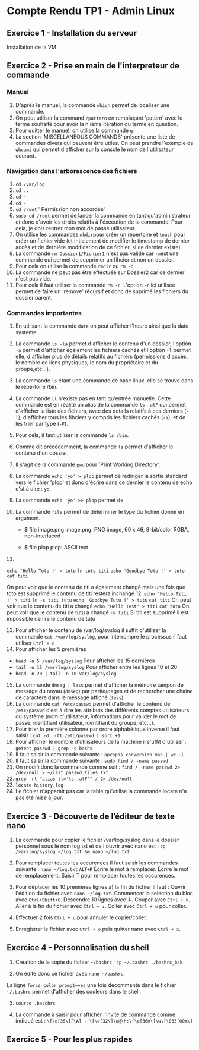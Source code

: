 
# Compte Rendu TP1 - Admin Linux

## Exercice 1 - Installation du serveur

Installation de la VM

## Exercice 2 - Prise en main de l'interpreteur de commande
### Manuel 
1. D'après le manuel, la commande `which` permet de localiser une commande.
2. On peut utiliser la command `/pattern` en remplaçant 'patern' avec le terme souhaité pour avoir la n ième itération du terme en question.
3. Pour quitter le manuel, on utilise la commande `q`
4. La section 'MISCELLANEOUS COMMANDS' présente une liste de commandes divers qui peuvent être utiles. On peut prendre l'exemple de `whoami` qui permet d'afficher sur la console le nom de l'utilisateur courant.  

### Navigation dans l'arborescence des fichiers
1. `cd /var/log`
2. `cd ..`
3. `cd ~`
4. `cd -`
5. `cd /root`
' Permission non accordée'
6. `sudo cd /root` permet de lancer la commande en tant qu'administrateur et donc d'avoir les droits relatifs à l'éxécution de la commande. Pour cela, je dois rentrer mon mot de passe utilisateur.
7. On utilise les commandes `mkdir`pour créer un répertoire et `touch` pour créer un fichier vide (et intialement de modifier le timestamp de dernier accès et de dernière modification de ce fichier, si ce dernier existe).
8. La commande `rm Dossier1/Fichier1` n'est pas valide car `rm`est une commande qui permet de supprimer un fihcier et non un dossier.
9. Pour cela on utilise la commande `rmdir` ou `rm -d`
10. La commande ne peut pas être effectuée sur Dossier2 car ce dernier n'est pas vide.
11. Pour cela il faut utiliser la commande `rm -r`. L'option `-r` ici utilisée permet de faire un 'remove' récursif et donc de suprimé les fichiers du dossier parent.

### Commandes importantes
1. En utilisant la commande `date` on peut afficher l'heure ainsi que la date système.
2. La commande `ls -la` permet d'afficher le contenu d'un dossier, l'option `-a` permet d'afficher également les fichiers cachés et l'option `-l` permet elle, d'afficher plus de détails relatifs au fichiers (permissions d'accès, le nombre de liens physiques, le nom du propriétaire et du groupe,etc...).
3. La commande `ls` étant une commande de base linux, elle se trouve dans le répertoire /bin.
4. La commande `ll` n'existe pas en tant qu'entrée manuelle. Cette commande est en réalité un alias de la commande `ls -alF` qui permet d'afficher la liste des fichiers, avec des details relatifs à ces derniers (`-l`), d'afficher tous les fihciers y compris les fichiers cachés (`-a`), et de les trier par type (`-F`).
5. Pour cela, il faut utiliser la commande `ls /bin`.
6. Comme dit précédemment, la commande `ls` permet d'afficher le contenu d'un dossier.
7. Il s'agit de la commande `pwd` pour 'Print Working Directory'.
8. La commande `echo 'yo' > plop` permet de rediriger la sortie standard vers le fichier 'plop' et donc d'écrire dans ce dernier le contenu de echo c'st à dire : `yo`.
9. La commande `echo 'yo' >> plop` permet de 
10. La commande `file` permet de déterminer le type du fichier donné en argument. 

    - $ file image.png
    image.png: PNG image, 60 x 46, 8-bit/color RGBA, non-interlaced

    - $ file plop
    plop: ASCII text

11. 
`echo 'Hello Toto !' > toto`
`ln toto titi`
`echo 'Goodbye Toto !' > toto`
`cat titi`

On peut voir que le contenu de titi a également changé mais une fois que toto est supprimé le contenu de titi restera inchangé
12. 
`echo 'Hello Titi !' > titi`
`ln -s titi tutu`
`echo 'Goodbye Tutu !' > tutu`
`cat titi`
On peut voir que le contenu de titi a changé
`echo 'Hello Test' > titi`
`cat tutu`
On peut voir que le contenu de tutu a changé
`rm titi`
Si titi est supprimé il est impossible de lire le contenu de tutu


13. Pour afficher le contenu de /var/log/syslog il suffit d'utiliser la commande `cat /var/log/syslog`, pour interrompre le processus il faut utiliser `Ctrl + c`
14.  Pour afficher les 5 premières
* `head -n 5 /var/log/syslog`
Pour afficher les 15 dernières
* `tail -n 15 /var/log/syslog`
Pour afficher entre les lignes 10 et 20
* `head -n 20 | tail -n 10 var/log/syslog`
15. La commande `dmseg | less` permet d'afficher la mémoire tampon de message du noyau (`dmseg`) par partie/pages et de rechercher une chaine de caractère dans le message affiché (`less`).
16. La commande `cat /etc/passwd` permet d'afficher le contenu de `/etc/passwd` c'est à dire les attributs des différents comptes utilisateurs du système (nom d'utilisateur, informations pour valider le mot de passe, identifiant utilisateur, identifiant du groupe, etc...).
17. Pour trier la première colonne par ordre alphabétique inverse il faut saisir :
`cut -d: -f1 /etc/passwd | sort +1`.
18. Pour afficher le nombre d'utilisateurs de la machine il s'uffit d'utiliser : `getent passwd | grep -c bash$`
19. Il faut saisir la commande suivante : `apropos conversion man | wc -l`
20. Il faut saisir la commande suivante : `sudo find / -name passwd`
21. On modifi donc la commande comme suit : `find / -name passwd 2> /dev/null > ~/list_passwd_files.txt`
22. `grep -rl "alias ll='ls -alF'" / 2> /dev/null`
23. `locate history.log`
24. Le fichier n'apparait pas car la table qu'utilise la commande locate n'a pas été mise à jour.

## Exercice 3 - Découverte de l’éditeur de texte nano

1. La commande pour copier le fichier /var/log/syslog dans le dossier personnel sous le nom log.txt et de l'ouvrir avec nano est :
`cp /var/log/syslog ~/log.txt && nano ~/log.txt`

2. Pour remplacer toutes les occurences il faut saisir les commandes suivante :
`nano ~/log.txt`
`ALT+R`
Écrire le mot à remplacer.
Écrire le mot de remplacement.
Saisir T pour remplacer toutes les occurences.

3. Pour déplacer les 10 premières lignes à) la fin du fichier il faut :
Ouvrir l'édition du fichier avec `nano ~/log.txt`.
Commencer la selection du bloc avec `Ctrl+Shift+6`.
Descendre 10 lignes avec ↓.
Couper avec `Ctrl + k`.
Aller à la fin du fichier avec `Ctrl + ↓`.
Coller avec `Ctrl + u` pour coller.

4.  Effectuer 2 fois `Ctrl + u` pour annuler le copier/coller.

5.  Enregistrer le fichier avec `Ctrl + o` puis quitter nano avec `Ctrl + x`.

## Exercice 4 - Personnalisation du shell


1. Création de la copie du fichier `~/bashrc` : 
`cp ~/.bashrc ./bashrc_bak`

2. On édite donc ce fichier avec `nano ~/bashrc`.

La ligne `force_color_prompt=yes` une fois décommenté dans le fichier `~/.bashrc` permet d'afficher des couleurs dans le shell.

3. `source .baschrc`

4. La commande à saisir pour afficher l'invité de commande comme indiqué est : 
`\[\e[35\][\A] - \[\e[32\]\u@\h:\[\e[36m\]\w\[\033[00m\]`

## Exercice 5 - Pour les plus rapides
